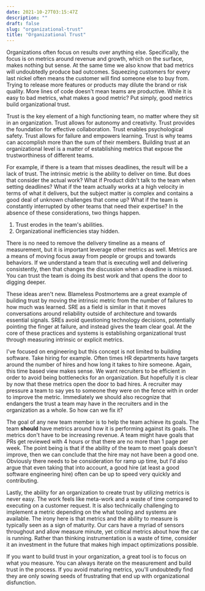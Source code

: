 ```yaml
---
date: 2021-10-27T03:15:47Z
description: ""
draft: false
slug: "organizational-trust"
title: "Organizational Trust"
---
```



Organizations often focus on results over anything else. Specifically, the focus is on metrics around revenue and growth, which on the surface, makes nothing but sense. At the same time we also know that bad metrics will undoubtedly produce bad outcomes. Squeezing customers for every last nickel often means the customer will find someone else to buy from. Trying to release more features or products may dilute the brand or risk quality. More lines of code doesn't mean teams are productive. While it is easy to bad metrics, what makes a good metric? Put simply, good metrics build organizational trust.

Trust is the key element of a high functioning team, no matter where they sit in an organization. Trust allows for autonomy and creativity. Trust provides the foundation for effective collaboration. Trust enables psychological safety. Trust allows for failure and empowers learning. Trust is why teams can accomplish more than the sum of their members. Building trust at an organizational level is a matter of establishing metrics that expose the trustworthiness of different teams.

For example, if there is a team that misses deadlines, the result will be a lack of trust. The intrinsic metric is the ability to deliver on time. But does that consider the actual work? What if Product didn't talk to the team when setting deadlines? What if the team actually works at a high velocity in terms of what it delivers, but the subject matter is complex and contains a good deal of unknown challenges that come up? What if the team is constantly interrupted by other teams that need their expertise? In the absence of these considerations, two things happen.

1. Trust erodes in the team's abilities.
2. Organizational inefficiencies stay hidden.

There is no need to remove the delivery timeline as a means of measurement, but it is important leverage other metrics as well. Metrics are a means of moving focus away from people or groups and towards behaviors. If we understand a team that is executing well and delivering consistently, then that changes the discussion when a deadline is missed. You can trust the team is doing its best work and that opens the door to digging deeper.

These ideas aren't new. Blameless Postmortems are a great example of building trust by moving the intrinsic metric from the number of failures to how much was learned. SRE as a field is similar in that it moves conversations around reliability outside of architecture and towards essential signals. SREs avoid questioning technology decisions, potentially pointing the finger at failure, and instead gives the team clear goal. At the core of these practices and systems is establishing organizational trust through measuring intrinsic or explicit metrics.

I've focused on engineering but this concept is not limited to building software. Take hiring for example. Often times HR departments have targets around the number of hires and how long it takes to hire someone. Again, this time based view makes sense. We want recruiters to be efficient in order to avoid being bottlenecks for an organization. But hopefully it is clear by now that these metrics open the door to bad hires. A recruiter may pressure a team to say yes to someone they were on the fence with in order to improve the metric. Immediately we should also recognize that endangers the trust a team may have in the recruiters and in the organization as a whole. So how can we fix it?

The goal of any new team member is to help the team achieve its goals. The team **should** have metrics around how it is performing against its goals. The metrics don't have to be increasing revenue. A team might have goals that PRs get reviewed with 4 hours or that there are no more than 1 page per week. The point being is that if the ability of the team to meet goals doesn't improve, then we can conclude that the hire may not have been a good one. Obviously there needs to be consideration for ramp up time, but I'd also argue that even taking that into account, a good hire (at least a good software engineering hire) often can be up to speed very quickly and contributing.

Lastly, the ability for an organization to create trust by utilizing metrics is never easy. The work feels like meta-work and a waste of time compared to executing on a customer request. It is also technically challenging to implement a metric depending on the what tooling and systems are available. The irony here is that metrics and the ability to measure is typically seen as a sign of maturity. Our cars have a myriad of sensors throughout and allow measure minute, yet critical metrics about how the car is running. Rather than thinking instrumentation is a waste of time, consider it an investment in the future that makes high impact optimizations possible.

If you want to build trust in your organization, a great tool is to focus on what you measure. You can always iterate on the measurement and build trust in the process. If you avoid maturing metrics, you'll undoubtedly find they are only sowing seeds of frustrating that end up with organizational disfunction.
